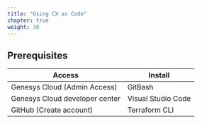 ```yaml
---
title: "Using CX as Code"
chapter: true
weight: 30
---
```


## Prerequisites
| Access | Install | 
| ----------- | ----------- |
| Genesys Cloud (Admin Access)  | GitBash | 
| Genesys Cloud developer center  | Visual Studio Code | 
| GitHub (Create account)  | Terraform CLI |